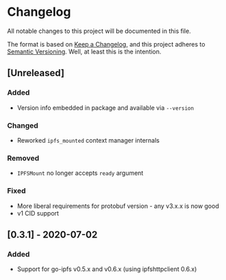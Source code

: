 # Changelog
All notable changes to this project will be documented in this file.

The format is based on [Keep a Changelog](https://keepachangelog.com/en/1.0.0/),
and this project adheres to [Semantic Versioning](https://semver.org/spec/v2.0.0.html).
Well, at least this is the intention.

## [Unreleased]
### Added
 * Version info embedded in package and available via `--version`

### Changed
 * Reworked `ipfs_mounted` context manager internals

### Removed
 * `IPFSMount` no longer accepts `ready` argument

### Fixed
 * More liberal requirements for protobuf version - any v3.x.x is now good
 * v1 CID support

## [0.3.1] - 2020-07-02
### Added
 * Support for go-ipfs v0.5.x and v0.6.x (using ipfshttpclient 0.6.x)

